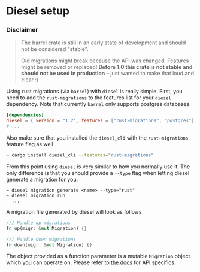 # Diesel setup


### Disclaimer
> The barrel crate is still in an early state of development and should not be considered "stable". 
>
> Old migrations might break because the API was changed. Features might be removed or replaced! **Before 1.0 this crate is not stable and should __not__ be used in production** – just wanted to make that loud and clear :)

Using rust migrations (via `barrel`) with `diesel` is really simple. First, you need to add the `rust-migrations` to the features list for your `diesel` dependency. Note that currently `barrel` only supports postgres databases.


```toml
[dependencies]
diesel = { version = "1.2", features = ["rust-migrations", "postgres"] }
# ...
```

Also make sure that you installed the `diesel_cli` with the `rust-migrations` feature flag as well

```bash
~ cargo install diesel_cli --features="rust-migrations"
```

From this point using `diesel` is very similar to how you normally use it. The only difference is that you should provide a `--type` flag when letting diesel generate a migration for you.

```console
~ diesel migration generate <name> --type="rust"
~ diesel migration run
  ...
```

A migration file generated by diesel will look as follows

```rust
/// Handle up migrations
fn up(migr: &mut Migration) {}

/// Handle down migrations
fn down(migr: &mut Migration) {}
```

The object provided as a function parameter is a mutable `Migration` object which you can operate on. Please refer to  [the docs](https://docs.rs/barrel/0.2.0/barrel/migration/struct.Migration.html) for API specifics.
